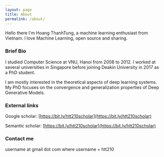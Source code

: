 ```yaml
---
layout: page
title: About
permalink: /about/
---
```

Hello there
I'm Hoang ThanhTung, a machine learning enthusiast from Vietnam. I love Machine Learning, open source and sharing.

### Brief Bio

I studied Computer Science at VNU, Hanoi from 2008 to 2012. I worked at several universities in Singapore before joining Deakin University in 2017 as a PhD student.

I am mostly interested in the theoretical aspects of deep learning systems. My PhD focuses on the convergence and generalization properties of Deep Generative Models.

### External links
Google scholar: [https://bit.ly/htt210scholar](https://bit.ly/htt210scholar)

Semantic scholar: [https://bit.ly/htt210scholar](https://bit.ly/htt210scholar)

### Contact me

username at gmail dot com where username = htt210
